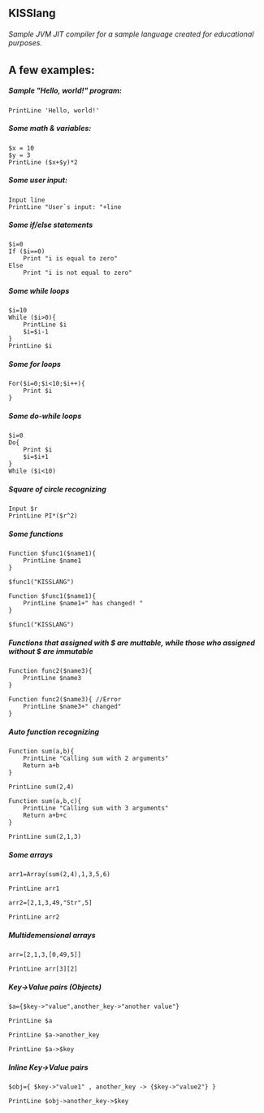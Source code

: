 ## KISSlang

###### Sample JVM JIT compiler for a sample language created for educational purposes.

## A few examples:

##### Sample "Hello, world!" program:
```
PrintLine 'Hello, world!'
```
##### Some math & variables:
```
$x = 10
$y = 3
PrintLine ($x+$y)*2
```
##### Some user input:
```
Input line
PrintLine "User`s input: "+line
```
##### Some if/else statements
```
$i=0
If ($i==0)
    Print "i is equal to zero"
Else
    Print "i is not equal to zero"
```
##### Some while loops
```
$i=10
While ($i>0){
    PrintLine $i
    $i=$i-1
}
PrintLine $i
```
##### Some for loops
```
For($i=0;$i<10;$i++){
    Print $i
}
```
##### Some do-while loops
```
$i=0
Do{
    Print $i
    $i=$i+1
}
While ($i<10)
```


##### Square of circle recognizing
```
Input $r
PrintLine PI*($r^2)
```

##### Some functions 
```
Function $func1($name1){
    PrintLine $name1
}

$func1("KISSLANG")

Function $func1($name1){
    PrintLine $name1+" has changed! "
}

$func1("KISSLANG")
```
##### Functions that assigned with $ are muttable, while those who assigned without $ are immutable
```
Function func2($name3){
    PrintLine $name3
}

Function func2($name3){ //Error
    PrintLine $name3+" changed"
}
```
##### Auto function recognizing
```
Function sum(a,b){
    PrintLine "Calling sum with 2 arguments"
    Return a+b
}

PrintLine sum(2,4)

Function sum(a,b,c){
    PrintLine "Calling sum with 3 arguments"
    Return a+b+c
}

PrintLine sum(2,1,3)
```

#####  Some arrays
````
arr1=Array(sum(2,4),1,3,5,6)

PrintLine arr1

arr2=[2,1,3,49,"Str",5]

PrintLine arr2
````

##### Multidemensional arrays

````
arr=[2,1,3,[0,49,5]]

PrintLine arr[3][2]
````
##### Key->Value pairs (Objects)
````
$a={$key->"value",another_key->"another value"}

PrintLine $a

PrintLine $a->another_key

PrintLine $a->$key

````

##### Inline Key->Value pairs

````
$obj={ $key->"value1" , another_key -> {$key->"value2"} }

PrintLine $obj->another_key->$key
````